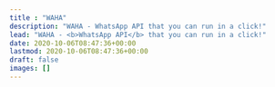 ```yaml
---
title : "WAHA"
description: "WAHA - WhatsApp API that you can run in a click!"
lead: "WAHA - <b>WhatsApp API</b> that you can run in a click!"
date: 2020-10-06T08:47:36+00:00
lastmod: 2020-10-06T08:47:36+00:00
draft: false
images: []
---
```

